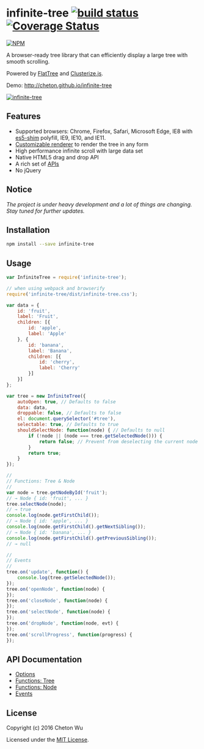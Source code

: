 # infinite-tree [![build status](https://travis-ci.org/cheton/infinite-tree.svg?branch=master)](https://travis-ci.org/cheton/infinite-tree) [![Coverage Status](https://coveralls.io/repos/cheton/infinite-tree/badge.svg)](https://coveralls.io/r/cheton/infinite-tree)
[![NPM](https://nodei.co/npm/infinite-tree.png?downloads=true&stars=true)](https://nodei.co/npm/infinite-tree/)

A browser-ready tree library that can efficiently display a large tree with smooth scrolling.

Powered by [FlatTree](https://github.com/cheton/flattree) and [Clusterize.js](https://github.com/NeXTs/Clusterize.js).

Demo: http://cheton.github.io/infinite-tree

[![infinite-tree](https://raw.githubusercontent.com/cheton/infinite-tree/master/media/infinite-tree.gif)](http://cheton.github.io/infinite-tree)

## Features
* Supported browsers: Chrome, Firefox, Safari, Microsoft Edge, IE8 with  [es5-shim](https://github.com/es-shims/es5-shim#example-of-applying-es-compatability-shims-in-a-browser-project) polyfill, IE9, IE10, and IE11. 
* [Customizable renderer](https://github.com/cheton/infinite-tree/wiki/Options#rowrenderer) to render the tree in any form
* High performance infinite scroll with large data set
* Native HTML5 drag and drop API
* A rich set of [APIs](https://github.com/cheton/infinite-tree#api-documentation)
* No jQuery

## Notice
<i>The project is under heavy development and a lot of things are changing. Stay tuned for further updates.</i>

## Installation
```bash
npm install --save infinite-tree
```

## Usage
```js
var InfiniteTree = require('infinite-tree');

// when using webpack and browserify
require('infinite-tree/dist/infinite-tree.css');

var data = {
    id: 'fruit',
    label: 'Fruit',
    children: [{
        id: 'apple',
        label: 'Apple'
    }, {
        id: 'banana',
        label: 'Banana',
        children: [{
            id: 'cherry',
            label: 'Cherry'
        }]
    }]
};

var tree = new InfiniteTree({
    autoOpen: true, // Defaults to false
    data: data,
    droppable: false, // Defaults to false
    el: document.querySelector('#tree'),
    selectable: true, // Defaults to true
    shouldSelectNode: function(node) { // Defaults to null
        if (!node || (node === tree.getSelectedNode())) {
            return false; // Prevent from deselecting the current node
        }
        return true;
    }
});

//
// Functions: Tree & Node
//
var node = tree.getNodeById('fruit');
// → Node { id: 'fruit', ... }
tree.selectNode(node);
// → true
console.log(node.getFirstChild());
// → Node { id: 'apple', ... }
console.log(node.getFirstChild().getNextSibling());
// → Node { id: 'banana', ... }
console.log(node.getFirstChild().getPreviousSibling());
// → null

//
// Events
//
tree.on('update', function() {
    console.log(tree.getSelectedNode());
});
tree.on('openNode', function(node) {
});
tree.on('closeNode', function(node) {
});
tree.on('selectNode', function(node) {
});
tree.on('dropNode', function(node, evt) {
});
tree.on('scrollProgress', function(progress) {
});
```

## API Documentation
* [Options](https://github.com/cheton/infinite-tree/wiki/Options)
* [Functions: Tree](https://github.com/cheton/infinite-tree/wiki/Functions:-Tree)
* [Functions: Node](https://github.com/cheton/infinite-tree/wiki/Functions:-Node)
* [Events](https://github.com/cheton/infinite-tree/wiki/Events)

## License

Copyright (c) 2016 Cheton Wu

Licensed under the [MIT License](LICENSE).
